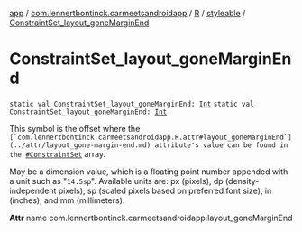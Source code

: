 [app](../../../index.md) / [com.lennertbontinck.carmeetsandroidapp](../../index.md) / [R](../index.md) / [styleable](index.md) / [ConstraintSet_layout_goneMarginEnd](./-constraint-set_layout_gone-margin-end.md)

# ConstraintSet_layout_goneMarginEnd

`static val ConstraintSet_layout_goneMarginEnd: `[`Int`](https://kotlinlang.org/api/latest/jvm/stdlib/kotlin/-int/index.html)
`static val ConstraintSet_layout_goneMarginEnd: `[`Int`](https://kotlinlang.org/api/latest/jvm/stdlib/kotlin/-int/index.html)

This symbol is the offset where the ``[`com.lennertbontinck.carmeetsandroidapp.R.attr#layout_goneMarginEnd`](../attr/layout_gone-margin-end.md) attribute's value can be found in the ``[`#ConstraintSet`](-constraint-set.md) array.

May be a dimension value, which is a floating point number appended with a unit such as "`14.5sp`". Available units are: px (pixels), dp (density-independent pixels), sp (scaled pixels based on preferred font size), in (inches), and mm (millimeters).

**Attr**
name com.lennertbontinck.carmeetsandroidapp:layout_goneMarginEnd

